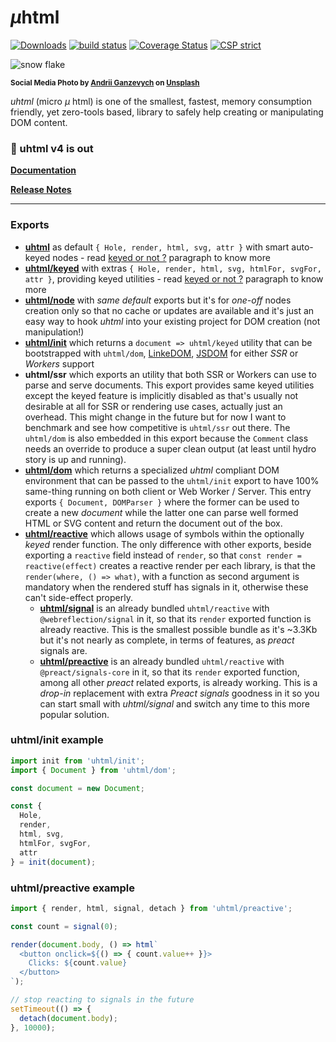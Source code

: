 # <em>µ</em>html

[![Downloads](https://img.shields.io/npm/dm/uhtml.svg)](https://www.npmjs.com/package/uhtml) [![build status](https://github.com/WebReflection/uhtml/actions/workflows/node.js.yml/badge.svg)](https://github.com/WebReflection/uhtml/actions) [![Coverage Status](https://coveralls.io/repos/github/WebReflection/uhtml/badge.svg?branch=main)](https://coveralls.io/github/WebReflection/uhtml?branch=main) [![CSP strict](https://webreflection.github.io/csp/strict.svg)](https://webreflection.github.io/csp/#-csp-strict)

![snow flake](./docs/uhtml-head.jpg)

<sup>**Social Media Photo by [Andrii Ganzevych](https://unsplash.com/@odya_kun) on [Unsplash](https://unsplash.com/)**</sup>

*uhtml* (micro *µ* html) is one of the smallest, fastest, memory consumption friendly, yet zero-tools based, library to safely help creating or manipulating DOM content.

### 📣 uhtml v4 is out

**[Documentation](https://webreflection.github.io/uhtml/)**

**[Release Notes](https://github.com/WebReflection/uhtml/pull/86)**

- - -

### Exports

  * **[uhtml](https://cdn.jsdelivr.net/npm/uhtml/index.js)** as default `{ Hole, render, html, svg, attr }` with smart auto-keyed nodes - read [keyed or not ?](https://webreflection.github.io/uhtml/#keyed-or-not-) paragraph to know more
  * **[uhtml/keyed](https://cdn.jsdelivr.net/npm/uhtml/keyed.js)** with extras `{ Hole, render, html, svg, htmlFor, svgFor, attr }`, providing keyed utilities - read [keyed or not ?](https://webreflection.github.io/uhtml/#keyed-or-not-) paragraph to know more
  * **[uhtml/node](https://cdn.jsdelivr.net/npm/uhtml/node.js)** with *same default* exports but it's for *one-off* nodes creation only so that no cache or updates are available and it's just an easy way to hook *uhtml* into your existing project for DOM creation (not manipulation!)
  * **[uhtml/init](https://cdn.jsdelivr.net/npm/uhtml/init.js)** which returns a `document => uhtml/keyed` utility that can be bootstrapped with `uhtml/dom`, [LinkeDOM](https://github.com/WebReflection/linkedom), [JSDOM](https://github.com/jsdom/jsdom) for either *SSR* or *Workers* support
  * **uhtml/ssr** which exports an utility that both SSR or Workers can use to parse and serve documents. This export provides same keyed utilities except the keyed feature is implicitly disabled as that's usually not desirable at all for SSR or rendering use cases, actually just an overhead. This might change in the future but for now I want to benchmark and see how competitive is `uhtml/ssr` out there. The `uhtml/dom` is also embedded in this export because the `Comment` class needs an override to produce a super clean output (at least until hydro story is up and running).
  * **[uhtml/dom](https://cdn.jsdelivr.net/npm/uhtml/dom.js)** which returns a specialized *uhtml* compliant DOM environment that can be passed to the `uhtml/init` export to have 100% same-thing running on both client or Web Worker / Server. This entry exports `{ Document, DOMParser }` where the former can be used to create a new *document* while the latter one can parse well formed HTML or SVG content and return the document out of the box.
  * **[uhtml/reactive](https://cdn.jsdelivr.net/npm/uhtml/reactive.js)** which allows usage of symbols within the optionally *keyed* render function. The only difference with other exports, beside exporting a `reactive` field instead of `render`, so that `const render = reactive(effect)` creates a reactive render per each library, is that the `render(where, () => what)`, with a function as second argument is mandatory when the rendered stuff has signals in it, otherwise these can't side-effect properly.
    * **[uhtml/signal](https://cdn.jsdelivr.net/npm/uhtml/signal.js)** is an already bundled `uhtml/reactive` with `@webreflection/signal` in it, so that its `render` exported function is already reactive. This is the smallest possible bundle as it's ~3.3Kb but it's not nearly as complete, in terms of features, as *preact* signals are.
    * **[uhtml/preactive](https://cdn.jsdelivr.net/npm/uhtml/preactive.js)** is an already bundled `uhtml/reactive` with `@preact/signals-core` in it, so that its `render` exported function, among all other *preact* related exports, is already working. This is a *drop-in* replacement with extra *Preact signals* goodness in it so you can start small with *uhtml/signal* and switch any time to this more popular solution.

### uhtml/init example

```js
import init from 'uhtml/init';
import { Document } from 'uhtml/dom';

const document = new Document;

const {
  Hole,
  render,
  html, svg,
  htmlFor, svgFor,
  attr
} = init(document);
```

### uhtml/preactive example

```js
import { render, html, signal, detach } from 'uhtml/preactive';

const count = signal(0);

render(document.body, () => html`
  <button onclick=${() => { count.value++ }}>
    Clicks: ${count.value}
  </button>
`);

// stop reacting to signals in the future
setTimeout(() => {
  detach(document.body);
}, 10000);
```
